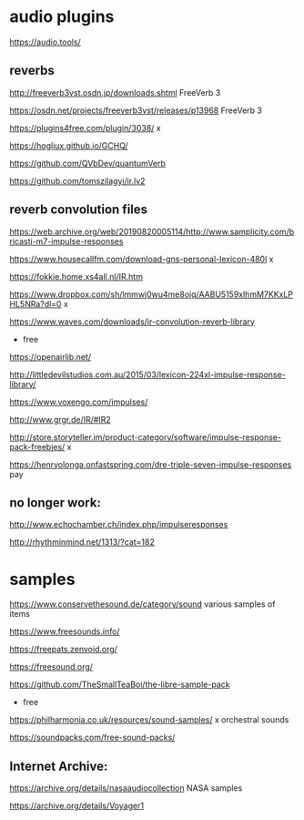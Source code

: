 # audio plugins

https://audio.tools/

## reverbs

http://freeverb3vst.osdn.jp/downloads.shtml
FreeVerb 3

https://osdn.net/projects/freeverb3vst/releases/p13968
FreeVerb 3

https://plugins4free.com/plugin/3038/
x

https://hogliux.github.io/GCHQ/

https://github.com/QVbDev/quantumVerb

https://github.com/tomszilagyi/ir.lv2

## reverb convolution files

https://web.archive.org/web/20190820005114/http://www.samplicity.com/bricasti-m7-impulse-responses

https://www.housecallfm.com/download-gns-personal-lexicon-480l
x

https://fokkie.home.xs4all.nl/IR.htm

https://www.dropbox.com/sh/lmmwj0wu4me8ojq/AABU5159xlhmM7KKxLPHL5NRa?dl=0
x

https://www.waves.com/downloads/ir-convolution-reverb-library
- free

https://openairlib.net/

http://littledevilstudios.com.au/2015/03/lexicon-224xl-impulse-response-library/

https://www.voxengo.com/impulses/

http://www.grgr.de/IR/#IR2

http://store.storyteller.im/product-category/software/impulse-response-pack-freebies/
x 

https://henryolonga.onfastspring.com/dre-triple-seven-impulse-responses
pay

## no longer work:

http://www.echochamber.ch/index.php/impulseresponses

http://rhythminmind.net/1313/?cat=182


# samples

https://www.conservethesound.de/category/sound
various samples of items

https://www.freesounds.info/

https://freepats.zenvoid.org/

https://freesound.org/

https://github.com/TheSmallTeaBoi/the-libre-sample-pack
- free
 
https://philharmonia.co.uk/resources/sound-samples/
x orchestral sounds

https://soundpacks.com/free-sound-packs/

## Internet Archive:

https://archive.org/details/nasaaudiocollection
NASA samples

https://archive.org/details/Voyager1

